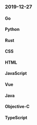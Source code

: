### 2019-12-27

#### Go

#### Python

#### Rust

#### CSS

#### HTML

#### JavaScript

#### Vue

#### Java

#### Objective-C

#### TypeScript
